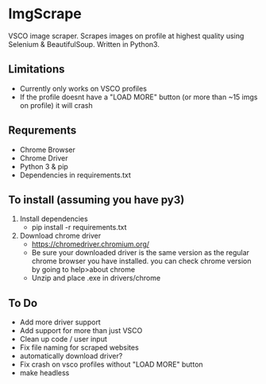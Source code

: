 # ImgScrape
VSCO image scraper. Scrapes images on profile at highest quality using Selenium & BeautifulSoup. Written in Python3.

## Limitations
- Currently only works on VSCO profiles
- If the profile doesnt have a "LOAD MORE" button (or more than ~15 imgs on profile) it will crash

## Requrements
- Chrome Browser
- Chrome Driver
- Python 3 & pip
- Dependencies in requirements.txt

## To install (assuming you have py3)
1. Install dependencies
    - pip install -r requirements.txt
2. Download chrome driver
    - https://chromedriver.chromium.org/
     - Be sure your downloaded driver is the same version as the regular chrome browser you have installed.
      you can check chrome version by going to help>about chrome
    - Unzip and place .exe in drivers/chrome
  
  ## To Do
  - Add more driver support
  - Add support for more than just VSCO
  - Clean up code / user input
  - Fix file naming for scraped websites
  - automatically download driver?
  - Fix crash on vsco profiles without "LOAD MORE" button
  - make headless
